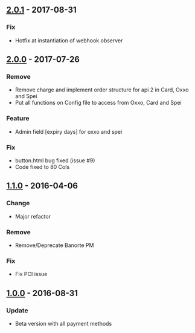 ## [2.0.1](https://github.com/conekta/conekta-magento2/releases/tag/v2.0.1) - 2017-08-31
### Fix
- Hotfix at instantiation of webhook observer

## [2.0.0](https://github.comhttps://github.com/conekta/conekta-magento2/releases/tag/v2.0.1/conekta/conekta-magento2/releases/tag/2.0.0) - 2017-07-26
### Remove
- Remove charge and implement order structure for api 2 in Card, Oxxo and Spei
- Put all functions on Config file to access from Oxxo, Card and Spei
### Feature
- Admin field [expiry days] for oxxo and spei
### Fix
- button.html bug fixed (issue #9)
- Code fixed to 80 Cols

## [1.1.0]() - 2016-04-06
### Change
- Major refactor
### Remove
- Remove/Deprecate Banorte PM
### Fix
- Fix PCI issue

## [1.0.0](https://github.com/conekta/conekta-magento2/releases/tag/1.0.0) - 2016-08-31
### Update
- Beta version with all payment methods